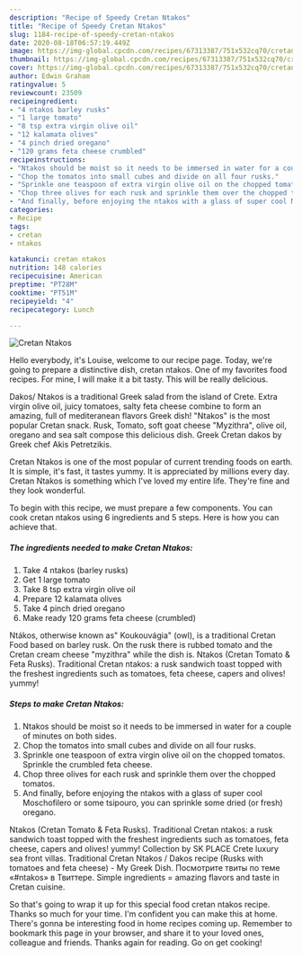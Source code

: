```yaml
---
description: "Recipe of Speedy Cretan Ntakos"
title: "Recipe of Speedy Cretan Ntakos"
slug: 1184-recipe-of-speedy-cretan-ntakos
date: 2020-08-18T06:57:19.449Z
image: https://img-global.cpcdn.com/recipes/67313387/751x532cq70/cretan-ntakos-recipe-main-photo.jpg
thumbnail: https://img-global.cpcdn.com/recipes/67313387/751x532cq70/cretan-ntakos-recipe-main-photo.jpg
cover: https://img-global.cpcdn.com/recipes/67313387/751x532cq70/cretan-ntakos-recipe-main-photo.jpg
author: Edwin Graham
ratingvalue: 5
reviewcount: 23509
recipeingredient:
- "4 ntakos barley rusks"
- "1 large tomato"
- "8 tsp extra virgin olive oil"
- "12 kalamata olives"
- "4 pinch dried oregano"
- "120 grams feta cheese crumbled"
recipeinstructions:
- "Ntakos should be moist so it needs to be immersed in water for a couple of minutes on both sides."
- "Chop the tomatos into small cubes and divide on all four rusks."
- "Sprinkle one teaspoon of extra virgin olive oil on the chopped tomatos. Sprinkle the crumbled feta cheese."
- "Chop three olives for each rusk and sprinkle them over the chopped tomatos."
- "And finally, before enjoying the ntakos with a glass of super cool Moschofilero or some tsipouro, you can sprinkle some dried (or fresh) oregano."
categories:
- Recipe
tags:
- cretan
- ntakos

katakunci: cretan ntakos 
nutrition: 148 calories
recipecuisine: American
preptime: "PT28M"
cooktime: "PT51M"
recipeyield: "4"
recipecategory: Lunch

---
```



![Cretan Ntakos](https://img-global.cpcdn.com/recipes/67313387/751x532cq70/cretan-ntakos-recipe-main-photo.jpg)

Hello everybody, it's Louise, welcome to our recipe page. Today, we're going to prepare a distinctive dish, cretan ntakos. One of my favorites food recipes. For mine, I will make it a bit tasty. This will be really delicious.

Dakos/ Ntakos is a traditional Greek salad from the island of Crete. Extra virgin olive oil, juicy tomatoes, salty feta cheese combine to form an amazing, full of mediteranean flavors Greek dish! &#34;Ntakos&#34; is the most popular Cretan snack. Rusk, Tomato, soft goat cheese &#34;Myzithra&#34;, olive oil, oregano and sea salt compose this delicious dish. Greek Cretan dakos by Greek chef Akis Petretzikis.

Cretan Ntakos is one of the most popular of current trending foods on earth. It is simple, it's fast, it tastes yummy. It is appreciated by millions every day. Cretan Ntakos is something which I've loved my entire life. They're fine and they look wonderful.


To begin with this recipe, we must prepare a few components. You can cook cretan ntakos using 6 ingredients and 5 steps. Here is how you can achieve that.

<!--inarticleads1-->

##### The ingredients needed to make Cretan Ntakos:

1. Take 4 ntakos (barley rusks)
1. Get 1 large tomato
1. Take 8 tsp extra virgin olive oil
1. Prepare 12 kalamata olives
1. Take 4 pinch dried oregano
1. Make ready 120 grams feta cheese (crumbled)


Ntákos, otherwise known as&#34; Koukouvágia&#34; (owl), is a traditional Cretan Food based on barley rusk. On the rusk there is rubbed tomato and the Cretan cream cheese &#34;myzíthra&#34; while the dish is. Ntakos (Cretan Tomato &amp; Feta Rusks). Traditional Cretan ntakos: a rusk sandwich toast topped with the freshest ingredients such as tomatoes, feta cheese, capers and olives! yummy! 

<!--inarticleads2-->

##### Steps to make Cretan Ntakos:

1. Ntakos should be moist so it needs to be immersed in water for a couple of minutes on both sides.
1. Chop the tomatos into small cubes and divide on all four rusks.
1. Sprinkle one teaspoon of extra virgin olive oil on the chopped tomatos. Sprinkle the crumbled feta cheese.
1. Chop three olives for each rusk and sprinkle them over the chopped tomatos.
1. And finally, before enjoying the ntakos with a glass of super cool Moschofilero or some tsipouro, you can sprinkle some dried (or fresh) oregano.


Ntakos (Cretan Tomato &amp; Feta Rusks). Traditional Cretan ntakos: a rusk sandwich toast topped with the freshest ingredients such as tomatoes, feta cheese, capers and olives! yummy! Collection by SK PLACE Crete luxury sea front villas. Traditional Cretan Ntakos / Dakos recipe (Rusks with tomatoes and feta cheese) - My Greek Dish. Посмотрите твиты по теме «#ntakos» в Твиттере. Simple ingredients = amazing flavors and taste in Cretan cuisine. 

So that's going to wrap it up for this special food cretan ntakos recipe. Thanks so much for your time. I'm confident you can make this at home. There's gonna be interesting food in home recipes coming up. Remember to bookmark this page in your browser, and share it to your loved ones, colleague and friends. Thanks again for reading. Go on get cooking!
